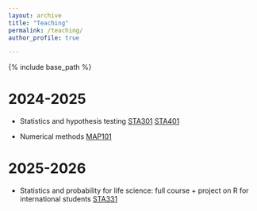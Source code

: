 ```yaml
---
layout: archive
title: "Teaching"
permalink: /teaching/
author_profile: true

---
```


{% include base_path %}

# 2024-2025

- Statistics and hypothesis testing [STA301](https://formations.univ-grenoble-alpes.fr/fr/catalogue-2021/licence-XA/licence-chimie-IAI8AZVF/parcours-biochimie-2e-et-3e-annee-IFRVW14S/ue-methodes-statistiques-pour-la-biologie-sta301-IGRYUVS1.html) [STA401](https://formations.univ-grenoble-alpes.fr/fr/catalogue-2021/licence-XA/licence-informatique-IAI7UC15/parcours-mathematiques-informatique-2e-et-3e-annee-grenoble-IAIB08YN/ue-statistique-et-calcul-des-probabilites-sta401-IH34I31T.html)

- Numerical methods [MAP101](https://formations.univ-grenoble-alpes.fr/fr/catalogue-2021/licence-XA/licence-informatique-IAI7UC15/portail-informatique-mathematiques-et-applications-ima-1re-annee-grenoble-IPQHQVHR/ue-analyse-elementaire-et-introduction-au-calcul-scientifique-map101-IGJFW1PZ.html)

# 2025-2026

- Statistics and probability for life science: full course + project on R for international students [STA331](https://formations.univ-grenoble-alpes.fr/fr/catalogue-2021/licence-XA/licence-chimie-IAI8AZVF/parcours-biochimie-international-1re-et-2e-annee-JEZK4LLF/ue-statistics-and-probability-for-life-sciences-sta331-JB6DWONF.html)